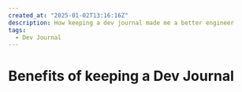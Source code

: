 ```yaml
---
created_at: "2025-01-02T13:16:16Z"
description: How keeping a dev journal made me a better engineer
tags:
  - Dev Journal
---
```


# Benefits of keeping a Dev Journal
